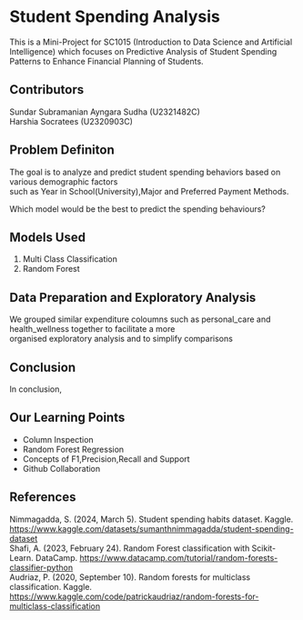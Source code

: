 # Student Spending Analysis
This is a Mini-Project for SC1015 (Introduction to Data Science and Artificial Intelligence) which focuses on 
Predictive Analysis of Student Spending Patterns to Enhance Financial Planning of Students.

## Contributors 
Sundar Subramanian Ayngara Sudha (U2321482C) <br> Harshia Socratees (U2320903C)

## Problem Definiton
The goal is to analyze and predict student spending behaviors based on various demographic factors 
<br> such as Year in School(University),Major and Preferred Payment Methods.

Which model would be the best to predict the spending behaviours?

## Models Used
1. Multi Class Classification
2. Random Forest

## Data Preparation and Exploratory Analysis
We grouped similar expenditure coloumns such as personal_care and health_wellness together to facilitate a more 
<br> organised exploratory analysis and to simplify comparisons

## Conclusion 
In conclusion,

## Our Learning Points
- Column Inspection
- Random Forest Regression
- Concepts of F1,Precision,Recall and Support
- Github Collaboration

## References
Nimmagadda, S. (2024, March 5). Student spending habits dataset. Kaggle. https://www.kaggle.com/datasets/sumanthnimmagadda/student-spending-dataset 
<br> Shafi, A. (2023, February 24). Random Forest classification with Scikit-Learn. DataCamp. https://www.datacamp.com/tutorial/random-forests-classifier-python 
<br> Audriaz, P. (2020, September 10). Random forests for multiclass classification. Kaggle. https://www.kaggle.com/code/patrickaudriaz/random-forests-for-multiclass-classification 

